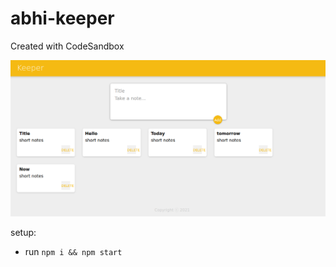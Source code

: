 # abhi-keeper
Created with CodeSandbox

![Screenshot](image_prev.png)

setup:
- run `npm i && npm start` 
